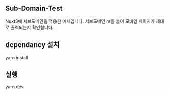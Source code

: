 ## Sub-Domain-Test
Nuxt3에 서브도메인을 적용한 예제입니다.
서브도메인 m을 붙여 모바일 페이지가 제대로 출력되는지 확인합니다.

## dependancy 설치
yarn install

## 실행
yarn dev
